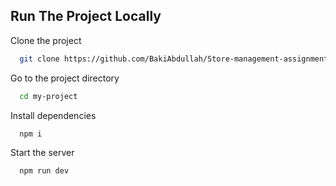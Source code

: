 ## Run The Project Locally

Clone the project

```bash
  git clone https://github.com/BakiAbdullah/Store-management-assignment.git
```

Go to the project directory

```bash
  cd my-project
```

Install dependencies

```bash
  npm i
```

Start the server

```bash
  npm run dev
```
